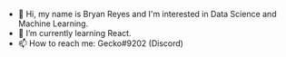 - 👋 Hi, my name is Bryan Reyes and I'm interested in Data Science and Machine Learning.
- 👀 I’m currently learning React.
- 📫 How to reach me: Gecko#9202 (Discord)

<!---
BryanR294/BryanR294 is a ✨ special ✨ repository because its `README.md` (this file) appears on your GitHub profile.
You can click the Preview link to take a look at your changes.
--->
